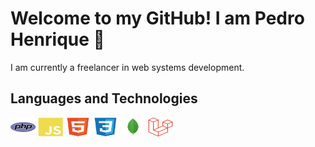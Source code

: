 <h1>Welcome to my GitHub! I am Pedro Henrique 👋</h1>

<p>I am currently a freelancer in web systems development.</p>

<h2>Languages ​​and Technologies</h2>
  
<section>
  <img align="center" alt="Pedro-PHP" height="30" width="40" src="https://raw.githubusercontent.com/devicons/devicon/master/icons/php/php-original.svg">
  <img align="center" alt="Pedro-Js" height="30" width="40" src="https://raw.githubusercontent.com/devicons/devicon/master/icons/javascript/javascript-plain.svg">
  <img align="center" alt="Pedro-HTML" height="30" width="40" src="https://raw.githubusercontent.com/devicons/devicon/master/icons/html5/html5-original.svg">
  <img align="center" alt="Pedro-CSS" height="30" width="40" src="https://raw.githubusercontent.com/devicons/devicon/master/icons/css3/css3-original.svg">
  <img align="center" alt="Pedro-PHP" height="30" width="40" src="https://raw.githubusercontent.com/devicons/devicon/master/icons/mongodb/mongodb-original.svg">
  <img align="center" alt="Pedro-PHP" height="30" width="40" src="https://raw.githubusercontent.com/devicons/devicon/master/icons/laravel/laravel-original.svg">
</section>
